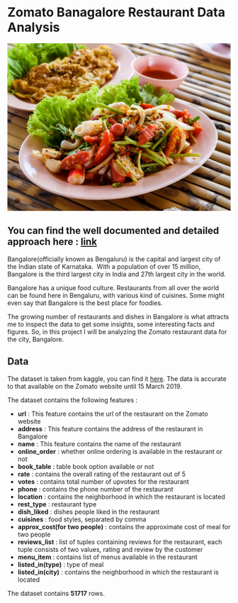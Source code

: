 # Zomato Banagalore Restaurant Data Analysis

![img](img1.jpg)

## You can find the well documented and detailed approach here : [link](https://medium.com/@shubhankarrawatsam.1999/zomato-bangalore-data-analysis-6ee83652890f)

Bangalore(officially known as Bengaluru) is the capital and largest city of the Indian state of Karnataka. 
With a population of over 15 million, Bangalore is the third largest city in India and 27th largest city in the world.

Bangalore has a unique food culture. Restaurants from all over the world can be found here in Bengaluru, with various kind of cuisines.
Some might even say that Bangalore is the best place for foodies.

The growing number of restaurants and dishes in Bangalore is what attracts me to inspect the data to get some insights, some interesting facts and figures.
So, in this project I will be analyzing the Zomato restaurant data for the city, Bangalore.

## Data

The dataset is taken from kaggle, you can find it [here](https://medium.com/r/?url=https%3A%2F%2Fwww.kaggle.com%2Fhimanshupoddar%2Fzomato-bangalore-restaurants).
The data is accurate to that available on the Zomato website until 15 March 2019.

The dataset contains the following features :

- **url** : This feature contains the url of the restaurant on the Zomato website
- **address** : This feature contains the address of the restaurant in Bangalore
- **name** : This feature contains the name of the restaurant
- **online_order** : whether online ordering is available in the restaurant or not
- **book_table** : table book option available or not
- **rate** : contains the overall rating of the restaurant out of 5
- **votes** : contains total number of upvotes for the restaurant
- **phone** : contains the phone number of the restaurant
- **location** : contains the neighborhood in which the restaurant is located
- **rest_type** : restaurant type
- **dish_liked** : dishes people liked in the restaurant
- **cuisines** : food styles, separated by comma
- **approx_cost(for two people)** : contains the approximate cost of meal for two people
- **reviews_list** : list of tuples containing reviews for the restaurant, each tuple consists of two values, rating and review by the customer
- **menu_item** : contains list of menus available in the restaurant
- **listed_in(type)** : type of meal
- **listed_in(city)** : contains the neighborhood in which the restaurant is located

The dataset contains **51717** rows.

